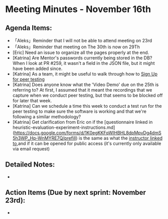 # Meeting Minutes - November 16th

## Agenda Items:
- 「Aleks」Reminder that I will not be able to attend meeting on 23rd
- 「Aleks」Reminder that meeting on The 30th is now on 29Th
-  [Eric] Need an issue to organize all the pages properly at the end.
- [Katrina] Are Mentor's passwords currently being stored in the DB? When I look at PR #259, it wasn't a field in the JSON file, but it might have been added since.
- [Katrina] As a team, it might be useful to walk through how to [Sign Up for peer testing](https://docs.google.com/spreadsheets/d/1hl-bVGtlN1JMaNCbpx4tqgj7R5T_lkqo-KdooR9Aevk/edit#gid=245939495) 
- [Katrina] Does anyone know what the 'Video Demo' due on the 25th is referring to? At first, I assumed that it meant the recordings that we capture when we conduct peer testing, but that seems to be blocked off for later that week. 
- [Katrina] Can we schedule a time this week to conduct a test run for the peer testing to make sure the software is working and that we're following a similar methodology?
- [Katrina] Get clarification from Eric on if the [questionnaire linked in heuristic-evaluation-experiment-instructions.md] (https://docs.google.com/forms/d/1K0egKKFqWlHBHL8dpMpvDg4dmS5h3WP_Hp-WnMYRE7Q/prefill) is the same as what the [instructor linked to](https://docs.google.com/forms/d/e/1FAIpQLSc8ruVs9LssMNB9NCcXvgANTe7sL_qppknM35Kkuhwnz3Y3TQ/viewform),and if it can be opened for public access (it's currently only available via email request)
## Detailed Notes:
- 

## Action Items (Due by next sprint: November 23rd):
- 
